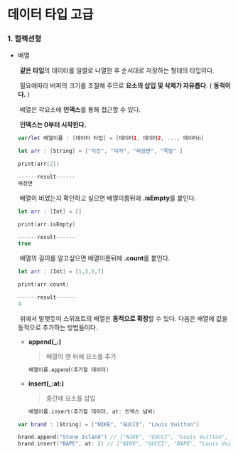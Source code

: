 # 데이터 타입 고급

### 1. 컬렉션형

* 배열

  ​	**같은 타입**의 데이터를 일렬로 나열한 후 순서대로 저장하는 형태의 타입이다.

  ​	필요에따라 버퍼의 크기를 조절해 주므로 **요소의 삽입 및 삭제가 자유롭다**. ( **동적이다.** )

  ​	배열은 각요소에 **인덱스**를 통해 접근할 수 있다. 

  ​	**인덱스는 0부터 시작한다.**

  ```swift
  var/let 배열이름 : [데이터 타입] = [데이터1, 데이터2, ..., 데이터n]
  ```

  ```swift
  let arr : [String] = ["치킨", "피자", "짜장면", "족발" ]
  
  print(arr[2])
  
  ------result------
  짜장면
  ```

  ​	배열이 비었는지 확인하고 싶으면 배열이름뒤에 **.isEmpty**를 붙인다.

  ```swift
  let arr : [Int] = []
  
  print(arr.isEmpty)
  
  ------result------
  true
  ```

  ​	배열의 길이를 알고싶으면 배열이름뒤에 **.count**를 붙인다.

  ```swift
  let arr : [Int] = [1,3,5,7]
  
  print(arr.count)
  
  ------result------
  4
  ```

  ​	위에서 말햇듯이 스위프트의 배열은 **동적으로 확장**할 수 있다. 다음은 배열에 값을 동적으로 추가하는 방법들이다.

  * **append(_:)**

    > 배열의 맨 뒤에 요소를 추가

    ```swift
    배열이름.append(추가할 데이터)
    ```

  * **insert(_:at:)**

    > 중간에 요소를 삽입

    ```swift
    배열이름.insert(추가할 데이터, at: 인덱스 넘버)
    ```

  ```swift
  var brand : [String] = ["NIKE", "GUCCI", "Louis Vuitton"]
  
  brand.append("Stone Island") // ["NIKE", "GUCCI", "Louis Vuitton", "Stone Island"]
  brand.insert("BAPE", at: 2) // ["NIKE", "GUCCI", "BAPE", "Louis Vuitton", "Stone Island"]
  ```

  
